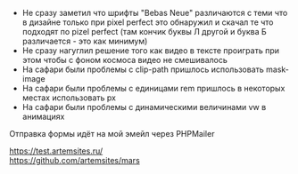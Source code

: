 * Не сразу заметил что шрифты "Bebas Neue" различаются с теми что в дизайне только при pixel perfect это обнаружил и скачал те что подходят по pizel perfect (там кончик буквы Л другой и буква Б различается - это как минимум)
* Не сразу нагуглил решение того как видео в тексте проиграть при этом чтобы с фоном космоса видео не смешивалось
* На сафари были проблемы с clip-path пришлось использовать mask-image
* На сафари были проблемы с единицами rem пришлось в некоторых местах использовать px
* На сафари были проблемы с динамическими величинами vw в анимациях

Отправка формы идёт на мой эмейл через PHPMailer

https://test.artemsites.ru/   
https://github.com/artemsites/mars  